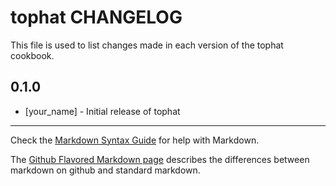 tophat CHANGELOG
================

This file is used to list changes made in each version of the tophat cookbook.

0.1.0
-----
- [your_name] - Initial release of tophat

- - -
Check the [Markdown Syntax Guide](http://daringfireball.net/projects/markdown/syntax) for help with Markdown.

The [Github Flavored Markdown page](http://github.github.com/github-flavored-markdown/) describes the differences between markdown on github and standard markdown.
